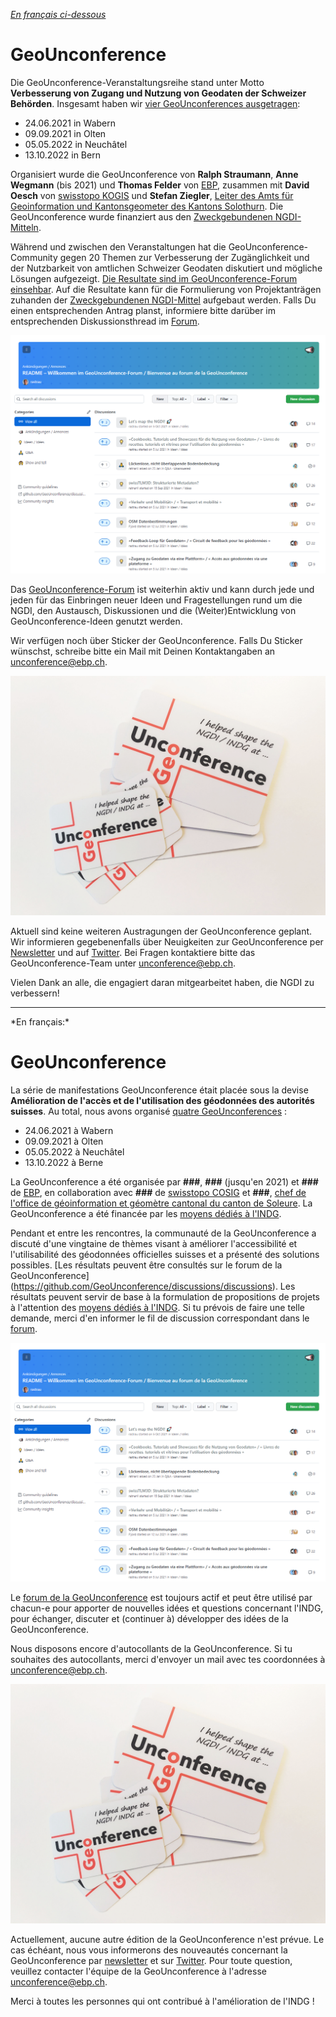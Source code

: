 *[En français ci-dessous](#francais)*

# GeoUnconference

Die GeoUnconference-Veranstaltungsreihe stand unter Motto **Verbesserung von Zugang und Nutzung von Geodaten der Schweizer Behörden**. Insgesamt haben wir [vier GeoUnconferences ausgetragen](https://ti.to/geounconference):

- 24.06.2021 in Wabern
- 09.09.2021 in Olten
- 05.05.2022 in Neuchâtel
- 13.10.2022 in Bern

Organisiert wurde die GeoUnconference von **Ralph Straumann**, **Anne Wegmann** (bis 2021) und **Thomas Felder** von [EBP](https://www.ebp.ch), zusammen mit **David Oesch** von [swisstopo KOGIS](https://www.swisstopo.admin.ch/de/swisstopo/organisation/kogis.html) und **Stefan Ziegler**, [Leiter des Amts für Geoinformation und Kantonsgeometer des Kantons Solothurn](https://so.ch/verwaltung/bau-und-justizdepartement/amt-fuer-geoinformation/ueber-uns). Die GeoUnconference wurde finanziert aus den [Zweckgebundenen NGDI-Mitteln](https://www.geo.admin.ch/de/ueber-geo-admin/leistungsauftrag/zweckgebundene-ngdi-mittel.html).

Während und zwischen den Veranstaltungen hat die GeoUnconference-Community gegen 20 Themen zur Verbesserung der Zugänglichkeit und der Nutzbarkeit von amtlichen Schweizer Geodaten diskutiert und mögliche Lösungen aufgezeigt. [Die Resultate sind im GeoUnconference-Forum einsehbar](https://github.com/GeoUnconference/discussions/discussions). Auf die Resultate kann für die Formulierung von Projektanträgen zuhanden der [Zweckgebundenen NGDI-Mittel](https://www.geo.admin.ch/de/ueber-geo-admin/leistungsauftrag/zweckgebundene-ngdi-mittel.html) aufgebaut werden. Falls Du einen entsprechenden Antrag planst, informiere bitte darüber im entsprechenden Diskussionsthread im [Forum](https://github.com/GeoUnconference/discussions/discussions).

[![Das GeoUnconference-Forum](assets/Forum.png "Das GeoUnconference-Forum")](https://github.com/GeoUnconference/discussions/discussions)



Das [GeoUnconference-Forum](https://github.com/GeoUnconference/discussions/discussions) ist weiterhin aktiv und kann durch jede und jeden für das Einbringen neuer Ideen und Fragestellungen rund um die NGDI, den Austausch, Diskussionen und die (Weiter)Entwicklung von GeoUnconference-Ideen genutzt werden. 

Wir verfügen noch über Sticker der GeoUnconference. Falls Du Sticker wünschst, schreibe bitte ein Mail mit Deinen Kontaktangaben an [unconference@ebp.ch](mailto:unconference@ebp.ch).

![GeoUnconference-Sticker](assets/Sticker.png "GeoUnconference-Sticker")

Aktuell sind keine weiteren Austragungen der GeoUnconference geplant. Wir informieren gegebenenfalls über Neuigkeiten zur GeoUnconference per [Newsletter](http://eepurl.com/ht_KRn) und auf [Twitter](https://www.twitter.com/geounconference). Bei Fragen kontaktiere bitte das GeoUnconference-Team unter <a href="mailto:unconference@ebp.ch">unconference@ebp.ch</a>.

Vielen Dank an alle, die engagiert daran mitgearbeitet haben, die NGDI zu verbessern!

<hr>
*<a name="francais"/>En français:*

# GeoUnconference

La série de manifestations GeoUnconference était placée sous la devise **Amélioration de l'accès et de l'utilisation des géodonnées des autorités suisses**. Au total, nous avons organisé [quatre GeoUnconferences](https://ti.to/geounconference) :

- 24.06.2021 à Wabern
- 09.09.2021 à Olten
- 05.05.2022 à Neuchâtel
- 13.10.2022 à Berne

La GeoUnconference a été organisée par **###**, **###** (jusqu'en 2021) et **###** de [EBP](https://www.ebp.ch), en collaboration avec **###** de [swisstopo COSIG](https://www.swisstopo.admin.ch/fr/swisstopo/organisation/cosig.html) et **###**, [chef de l'office de géoinformation et géomètre cantonal du canton de Soleure](https://so.ch/verwaltung/bau-und-justizdepartement/amt-fuer-geoinformation/ueber-uns). La GeoUnconference a été financée par les [moyens dédiés à l'INDG](https://www.geo.admin.ch/fr/geo-admin-ch/mandat-de-prestations/moyens-dedies-indg.html).

Pendant et entre les rencontres, la communauté de la GeoUnconference a discuté d'une vingtaine de thèmes visant à améliorer l'accessibilité et l'utilisabilité des géodonnées officielles suisses et a présenté des solutions possibles. [Les résultats peuvent être consultés sur le forum de la GeoUnconference] (https://github.com/GeoUnconference/discussions/discussions). Les résultats peuvent servir de base à la formulation de propositions de projets à l'attention des [moyens dédiés à l'INDG](https://www.geo.admin.ch/fr/geo-admin-ch/mandat-de-prestations/moyens-dedies-indg.html). Si tu prévois de faire une telle demande, merci d'en informer le fil de discussion correspondant dans le [forum](https://github.com/GeoUnconference/discussions/discussions).

[![Le forum de la GeoUnconference](assets/Forum.png "Le forum de la GeoUnconference")](https://github.com/GeoUnconference/discussions/discussions)

Le [forum de la GeoUnconference](https://github.com/GeoUnconference/discussions/discussions) est toujours actif et peut être utilisé par chacun-e pour apporter de nouvelles idées et questions concernant l'INDG, pour échanger, discuter et (continuer à) développer des idées de la GeoUnconference. 

Nous disposons encore d'autocollants de la GeoUnconference. Si tu souhaites des autocollants, merci d'envoyer un mail avec tes coordonnées à [unconference@ebp.ch](mailto:unconference@ebp.ch).

![Autocollants GeoUnconference](assets\Sticker.png "Autocollants GeoUnconference")

Actuellement, aucune autre édition de la GeoUnconference n'est prévue. Le cas échéant, nous vous informerons des nouveautés concernant la GeoUnconference par [newsletter](http://eepurl.com/ht_KRn) et sur [Twitter](https://www.twitter.com/geounconference). Pour toute question, veuillez contacter l'équipe de la GeoUnconference à l'adresse [unconference@ebp.ch](mailto:unconference@ebp.ch).

Merci à toutes les personnes qui ont contribué à l'amélioration de l'INDG !
